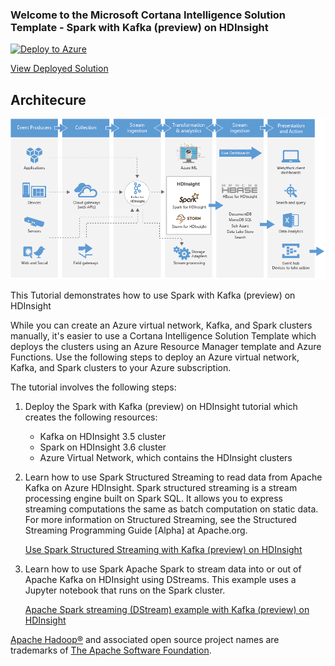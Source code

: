 ### Welcome to the Microsoft Cortana Intelligence Solution Template - Spark with Kafka (preview) on HDInsight


[![Deploy to Azure](https://raw.githubusercontent.com/Azure/Azure-CortanaIntelligence-SolutionAuthoringWorkspace/master/docs/images/DeployToAzure.PNG)](https://start.cortanaintelligence.com/track/Deployments/new/kafka?source=GitHub)

[View Deployed Solution](https://start.cortanaintelligence.com/Deployments?type=kafka)

## Architecure
[![Solution Diagram](assets/kafkaArchitecture.png)](assets/kafkaArchitecture.png)

This Tutorial demonstrates how to use Spark with Kafka (preview) on HDInsight

While you can create an Azure virtual network, Kafka, and Spark clusters manually, it's easier to use a Cortana Intelligence Solution Template which deploys the clusters using an Azure Resource Manager template and Azure Functions. 
Use the following steps to deploy an Azure virtual network, Kafka, and Spark clusters to your Azure subscription.

The tutorial involves the following steps:

1. Deploy the Spark with Kafka (preview) on HDInsight tutorial which creates the following resources:
	* Kafka on HDInsight 3.5 cluster
	* Spark on HDInsight 3.6 cluster
	* Azure Virtual Network, which contains the HDInsight clusters
	
2. Learn how to use Spark Structured Streaming to read data from Apache Kafka on Azure HDInsight.
Spark structured streaming is a stream processing engine built on Spark SQL. It allows you to express streaming computations the same as batch computation on static data. For more information on Structured Streaming, see the Structured Streaming Programming Guide [Alpha] at Apache.org.

	[Use Spark Structured Streaming with Kafka (preview) on HDInsight](https://docs.microsoft.com/en-us/azure/hdinsight/hdinsight-apache-kafka-spark-structured-streaming#get-the-kafka-brokers)

3. Learn how to use Spark Apache Spark to stream data into or out of Apache Kafka on HDInsight using DStreams. This example uses a Jupyter notebook that runs on the Spark cluster.

	[Apache Spark streaming (DStream) example with Kafka (preview) on HDInsight](https://docs.microsoft.com/en-us/azure/hdinsight/hdinsight-apache-spark-with-kafka#a-idkafkahostsakafka-host-information)

[Apache Hadoop®](http://hadoop.apache.org/) and associated open source project names are trademarks of [The Apache Software Foundation](http://apache.org/).
